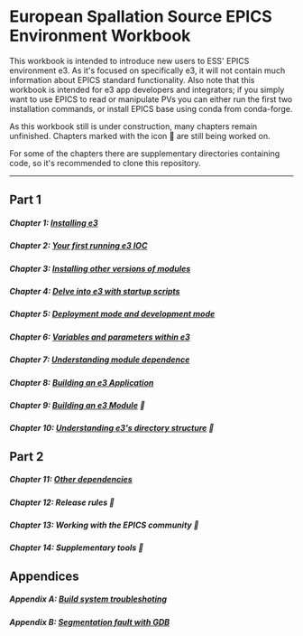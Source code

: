 # European Spallation Source EPICS Environment Workbook

This workbook is intended to introduce new users to ESS' EPICS environment e3. As it's focused on specifically e3, it will not contain much information about EPICS standard functionality. Also note that this workbook is intended for e3 app developers and integrators; if you simply want to use EPICS to read or manipulate PVs you can either run the first two installation commands, or install EPICS base using conda from conda-forge.

As this workbook still is under construction, many chapters remain unfinished. Chapters marked with the icon :construction: are still being worked on.

For some of the chapters there are supplementary directories containing code, so it's recommended to clone this repository. 

---

## Part 1

##### Chapter 1: [Installing e3](chapter01.md)
##### Chapter 2: [Your first running e3 IOC](chapter02.md)
##### Chapter 3: [Installing other versions of modules](chapter03.md)
##### Chapter 4: [Delve into e3 with startup scripts](chapter04.md)
##### Chapter 5: [Deployment mode and development mode](chapter05.md)
##### Chapter 6: [Variables and parameters within e3](chapter06.md)
##### Chapter 7: [Understanding module dependence](chapter07.md)
##### Chapter 8: [Building an e3 Application](chapter08.md)
##### Chapter 9: [Building an e3 Module](chapter09.md) :construction:
##### Chapter 10: [Understanding e3's directory structure](chapter10.md) :construction: 

## Part 2

##### Chapter 11: [Other dependencies](chapter11.md)
##### Chapter 12: Release rules :construction:
##### Chapter 13: Working with the EPICS community :construction:
##### Chapter 14: Supplementary tools :construction:

## Appendices

##### Appendix A: [Build system troubleshoting](appendixA.md)
##### Appendix B: [Segmentation fault with GDB](appendixB.md)
